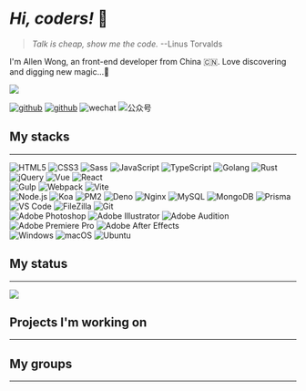 # *Hi, coders!* 🖖

> *Talk is cheap, show me the code.* --Linus Torvalds

I'm Allen Wong, an front-end developer from China 🇨🇳. Love discovering and digging new magic...🧙

![](https://komarev.com/ghpvc/?username=xiaofuyesnew)

[![github](https://img.shields.io/badge/-xiaofuyesnew-%23323031?style=flat&logo=github)](https://github.com/xiaofuyesnew)
[![github](https://img.shields.io/badge/-xiaofuyesnew-%23323031?style=flat&logo=twitter)](https://twitter.com/xiaofuyesnew)
![wechat](https://img.shields.io/badge/-xiaofuyesnew-%23323031?style=flat&logo=wechat)
![公众号](https://img.shields.io/badge/公众号-开源说-%23323031?style=flat&labelColor=323031)

## My stacks
---
![HTML5](https://img.shields.io/badge/-HTML5-%23E34C26?style=flat&logo=html5&logoColor=ffffff)
![CSS3](https://img.shields.io/badge/-CSS3-%23197CBE?style=flat&logo=css3)
![Sass](https://img.shields.io/badge/-Sass-%23CB6498?style=flat&logo=sass&logoColor=ffffff)
![JavaScript](https://img.shields.io/badge/-JavaScript-%23F7DF1C?style=flat&logo=javascript&logoColor=000000&labelColor=%23ECD83E&color=%23ECD83E)
![TypeScript](https://img.shields.io/badge/-TypeScript-%23579050?style=flat&logo=typescript&logoColor=ffffff&color=3178c6)
![Golang](https://img.shields.io/badge/-Golang-%23323031?style=flat&logo=go&logoColor=00ADD8)
![Rust](https://img.shields.io/badge/-Rust-%23323031?style=flat&logo=rust&logoColor=ffffff)\
![jQuery](https://img.shields.io/badge/-jQuery-%23579050?style=flat&logo=jquery&logoColor=78cff5&color=0769ad)
![Vue](https://img.shields.io/badge/-Vue-%23323031?style=flat&logo=vue.js&logoColor=4FC08D)
![React](https://img.shields.io/badge/-React-%23323031?style=flat&logo=react&logoColor=61DAFB)\
![Gulp](https://img.shields.io/badge/-Gulp-%23323031?style=flat&logo=gulp&logoColor=ffffff&color=CF4647)
![Webpack](https://img.shields.io/badge/-Webpack-%23323031?style=flat&logo=webpack&logoColor=8DD6F9)
![Vite](https://img.shields.io/badge/-Vite-%23323031?style=flat&logo=vite&logoColor=646CFF)\
![Node.js](https://img.shields.io/badge/-Node.js-%23579050?style=flat&logo=node.js&logoColor=ffffff)
![Koa](https://img.shields.io/badge/-Koa-%23579050?style=flat&color=2C2C32)
![PM2](https://img.shields.io/badge/-PM2-%23579050?style=flat&logo=pm2&logoColor=ffffff&color=2b037a)
![Deno](https://img.shields.io/badge/-Deno-%23579050?style=flat&logo=deno&logoColor=ffffff&color=161e2e)
![Nginx](https://img.shields.io/badge/-Nginx-%23579050?style=flat&logo=nginx&logoColor=ffffff&color=009639)
![MySQL](https://img.shields.io/badge/-MySQL-%23579050?style=flat&logo=mysql&logoColor=ffffff&color=4479A1)
![MongoDB](https://img.shields.io/badge/-MongoDB-%23579050?style=flat&logo=mongodb&logoColor=ffffff&color=47A248)
![Prisma](https://img.shields.io/badge/-Prisma-%23323031?style=flat&logo=prisma&logoColor=ffffff)\
![VS Code](https://img.shields.io/badge/-VS%20Code-%23579050?style=flat&logo=visual-studio-code&logoColor=007ACC&color=2C2C32)
![FileZilla](https://img.shields.io/badge/-FileZilla-%23579050?style=flat&logo=filezilla&logoColor=ffffff&color=BF0000)
![Git](https://img.shields.io/badge/-Git-%23579050?style=flat&logo=git&logoColor=ffffff&color=F05032)\
![Adobe Photoshop](https://img.shields.io/badge/-Adobe%20Photoshop-%23579050?style=flat&logo=adobe-photoshop&logoColor=001e36&color=31A8FF)
![Adobe Illustrator](https://img.shields.io/badge/-Adobe%20Illustrator-%23579050?style=flat&logo=adobe-illustrator&logoColor=330000&color=FF9A00)
![Adobe Audition](https://img.shields.io/badge/-Adobe%20Audition-%23579050?style=flat&logo=adobe-audition&logoColor=00005b&color=9999FF)
![Adobe Premiere Pro](https://img.shields.io/badge/-Adobe%20Premiere%20Pro-%23579050?style=flat&logo=adobe-premiere-pro&logoColor=00005b&color=9999FF)
![Adobe After Effects](https://img.shields.io/badge/-Adobe%20After%20Effects-%23579050?style=flat&logo=adobe-after-effects&logoColor=00005b&color=9999FF)\
![Windows](https://img.shields.io/badge/-Windows-%23579050?style=flat&logo=windows&logoColor=ffffff&color=0078D6)
![macOS](https://img.shields.io/badge/-macOS-%23579050?style=flat&logo=apple&logoColor=ffffff&color=2C2C32)
![Ubuntu](https://img.shields.io/badge/-Ubuntu-%23579050?style=flat&logo=ubuntu&logoColor=ffffff&color=e95420)

## My status
---
![](https://github-profile-summary-cards.vercel.app/api/cards/profile-details?username=xiaofuyesnew&theme=monokai)

## Projects I'm working on
---

## My groups
---

